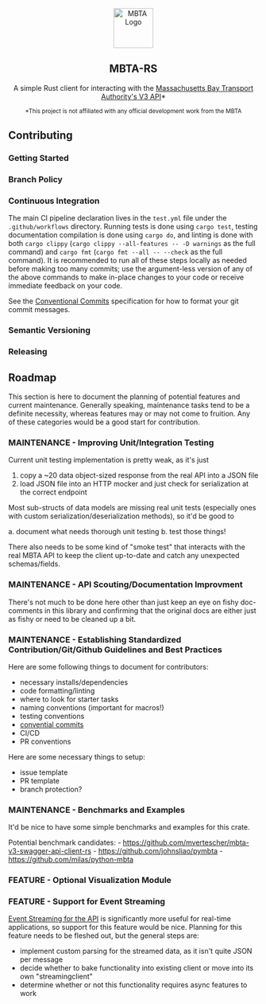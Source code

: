 <!-- PROJECT LOGO -->
<div align="center">
<img src="https://raw.githubusercontent.com/bobertoyin/bobertoyin/main/mbta-rs-logo.png" alt="MBTA Logo" width="80" height="80">
<h2>MBTA-RS</h2>
<p>A simple Rust client for interacting with the <a href="https://www.mbta.com/developers/v3-api">Massachusetts Bay Transport Authority's V3 API</a>*</p>
<small>*This project is not affiliated with any official development work from the MBTA</small>
</div>

<!-- CONTRIBUTING -->
## Contributing

### Getting Started

### Branch Policy

### Continuous Integration

The main CI pipeline declaration lives in the `test.yml` file under the `.github/workflows` directory. Running tests is done using `cargo test`, testing documentation compilation is done using `cargo do`, and linting is done with both `cargo clippy` (`cargo clippy --all-features -- -D warnings` as the full command) and `cargo fmt` (`cargo fmt --all -- --check` as the full command). It is recommended to run all of these steps locally as needed before making too many commits; use the argument-less version of any of the above commands to make in-place changes to your code or receive immediate feedback on your code.

See the [Conventional Commits](https://www.conventionalcommits.org/en/v1.0.0/) specification for how to format your git commit messages.

### Semantic Versioning

### Releasing

<!-- ROADMAP -->
## Roadmap

This section is here to document the planning of potential features and current maintenance. 
Generally speaking, maintenance tasks tend to be a definite necessity, whereas features may or may not come to fruition.
Any of these categories would be a good start for contribution.

### **MAINTENANCE** - Improving Unit/Integration Testing

Current unit testing implementation is pretty weak, as it's just

1. copy a ~20 data object-sized response from the real API into a JSON file
2. load JSON file into an HTTP mocker and just check for serialization at the correct endpoint

Most sub-structs of data models are missing real unit tests (especially ones with custom serialization/deserialization methods), so it'd be good to

a. document what needs thorough unit testing
b. test those things!

There also needs to be some kind of "smoke test" that interacts with the real MBTA API to keep the client up-to-date and catch any unexpected schemas/fields.

### **MAINTENANCE** - API Scouting/Documentation Improvment

There's not much to be done here other than just keep an eye on fishy doc-comments in this library and confirming that the original docs are either just as fishy or need to be cleaned up a bit.

### **MAINTENANCE** - Establishing Standardized Contribution/Git/Github Guidelines and Best Practices

Here are some following things to document for contributors:

- necessary installs/dependencies
- code formatting/linting
- where to look for starter tasks
- naming conventions (important for macros!)
- testing conventions
- [convential commits](https://www.conventionalcommits.org/en/v1.0.0/)
- CI/CD
- PR conventions

Here are some necessary things to setup:
- issue template
- PR template
- branch protection?

### **MAINTENANCE** - Benchmarks and Examples

It'd be nice to have some simple benchmarks and examples for this crate.

Potential benchmark candidates:
    - https://github.com/mvertescher/mbta-v3-swagger-api-client-rs
    - https://github.com/johnsliao/pymbta
    - https://github.com/milas/python-mbta

### **FEATURE** - Optional Visualization Module

### **FEATURE** - Support for Event Streaming

[Event Streaming for the API](https://www.mbta.com/developers/v3-api/streaming) is significantly more useful for real-time applications, so support for this feature would be nice. Planning for this feature needs to be fleshed out, but the general steps are:

- implement custom parsing for the streamed data, as it isn't quite JSON per message
- decide whether to bake functionality into existing client or move into its own "streamingclient"
- determine whether or not this functionality requires async features to work
